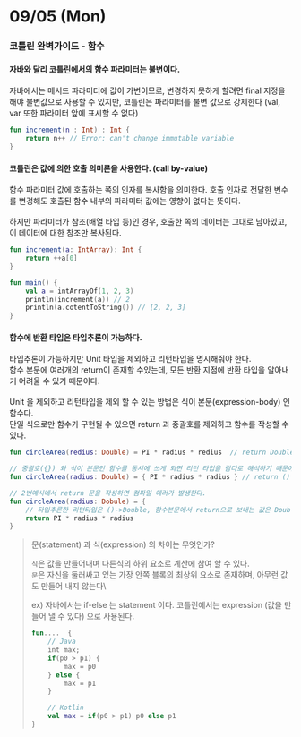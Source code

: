 # 09/05 (Mon)



### 코틀린 완벽가이드 - 함수

#### 자바와 달리 코틀린에서의 함수 파라미터는 불변이다.

자바에서는 메서드 파라미터에 값이 가변이므로, 변경하지 못하게 할려면 final 지정을 해야 불변값으로 사용할 수 있지만, 코틀린은 파라미터를 불변 값으로 강제한다 (val, var 또한 파라미터 앞에 표시할 수 없다)

```kotlin
fun increment(n : Int) : Int {
    return n++ // Error: can't change immutable variable
}
```

#### 코틀린은 값에 의한 호출 의미론을 사용한다. (call by-value)&#x20;

함수 파라미터 값에 호출하는 쪽의 인자를 복사함을 의미한다. 호출 인자로 전달한 변수를 변경해도 호출된 함수 내부의 파라미터 값에는 영향이 없다는 뜻이다.\
\
하지만 파라미터가 참조(배열 타입 등)인 경우, 호출한 쪽의 데이터는 그대로 남아있고, 이 데이터에 대한 참조만 복사된다.

```kotlin
fun increment(a: IntArray): Int {
    return ++a[0]
}

fun main() {
    val a = intArrayOf(1, 2, 3)
    println(increment(a)) // 2
    println(a.cotentToString()) // [2, 2, 3]
}
```

#### 함수에 반환 타입은 타입추론이 가능하다.

타입추론이 가능하지만 Unit 타입을 제외하고 리턴타입을 명시해줘야 한다.\
함수 본문에 여러개의 return이 존재할 수있는데, 모든 반환 지점에 반환 타입을 알아내기 어려울 수 있기 때문이다.\
\
Unit 을 제외하고 리턴타입을 제외 할 수 있는 방법은 식이 본문(expression-body) 인 함수다.\
단일 식으로만 함수가 구현될 수 있으면 return 과 중괄호를 제외하고 함수를 작성할 수 있다.

```kotlin
fun circleArea(redius: Double) = PI * radius * redius  // return Double

// 중괄호({}) 와 식이 본문인 함수를 동시에 쓰게 되면 리턴 타입을 람다로 해석하기 때문에 원하는 결과를 얻지못한다.
fun circleArea(radius: Double) = { PI * radius * radius } // return () -> Double

// 2번예시에서 return 문을 작성하면 컴파일 에러가 발생한다.
fun circleArea(radius: Dobule) = {
    // 타입추론한 리턴타입은 ()->Double, 함수본문에서 return으로 보내는 값은 Double 타입이므로 에러발생
    return PI * radius * radius
}
```

> 문(statement) 과 식(expression) 의 차이는 무엇인가?
>
> `식`은 값을 만들어내며 다른식의 하위 요소로 계산에 참여 할 수 있다.\
> `문`은 자신을 둘러싸고 있는 가장 안쪽 블록의 최상위 요소로 존재하며, 아무런 값도 만들어 내지 않는다\
>
>
> ex)  자바에서는 if-else 는 statement 이다. 코틀린에서는 expression (값을 만들어 낼 수 있다) 으로 사용된다.
>
> ```kotlin
> fun....  {
>     // Java
>     int max;
>     if(p0 > p1) {
>         max = p0
>     } else {
>         max = p1
>     }
>
>     // Kotlin
>     val max = if(p0 > p1) p0 else p1
> }
> ```



